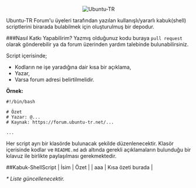 <p align="center">
  <img src="https://s30.postimg.org/he2l6zgch/logo-ubuntu_cof-orange-hex.jpg" alt="Ubuntu-TR">
</p>

Ubuntu-TR Forum'u üyeleri tarafından yazılan kullanışlı/yararlı kabuk(shell) scriptlerini birarada bulabilmek için oluşturulmuş bir depodur.

###Nasıl Katkı Yapabilirim?
Yazmış olduğunuz kodu buraya `pull request` olarak gönderebilir ya da forum üzerinden yardım talebinde bulunabilirsiniz.

Script içerisinde;
* Kodların ne işe yaradığına dair kısa bir açıklama,
* Yazar,
* Varsa forum adresi
belirtilmelidir.


**Örnek:**
```shell
#!/bin/bash

# Özet
# Yazar: @...
# Kaynak: https://forum.ubuntu-tr.net/...

...
```
Her script ayrı bir klasörde bulunacak şekilde düzenlenecektir. Klasör içerisinde kodlar ve `README.md` adı altında gerekli açıklamaların bulunduğu bir kılavuz ile birlikte paylaşılması gerekmektedir.

##Kabuk-ShellScript
| İsim | Özet |
| aaa | Kısa özeti burada |

_* Liste güncellenecektir._
